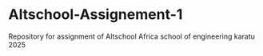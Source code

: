 # Altschool-Assignement-1
Repository for assignment of Altschool Africa school of engineering karatu 2025
